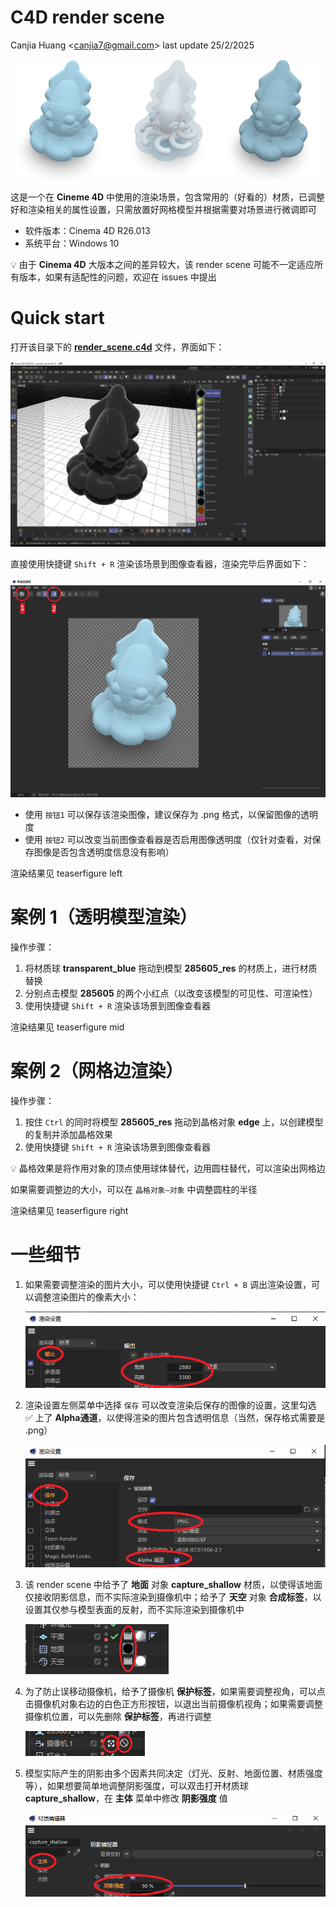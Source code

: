 # C4D render scene

Canjia Huang <<canjia7@gmail.com>> last update 25/2/2025

![teaserfigure](.pic/teaserfigure.png)

这是一个在 **Cineme 4D** 中使用的渲染场景，包含常用的（好看的）材质，已调整好和渲染相关的属性设置，只需放置好网格模型并根据需要对场景进行微调即可

- 软件版本：Cinema 4D R26.013
- 系统平台：Windows 10

:bulb: 由于 **Cinema 4D** 大版本之间的差异较大，该 render scene 可能不一定适应所有版本，如果有适配性的问题，欢迎在 issues 中提出

# Quick start

打开该目录下的 [**render_scene.c4d**](render_scene.c4d) 文件，界面如下：

![figure1](.pic/figure1.png)

直接使用快捷键 `Shift + R` 渲染该场景到图像查看器，渲染完毕后界面如下：

![figure2](.pic/figure2.png)

- 使用 `按钮1` 可以保存该渲染图像，建议保存为 .png 格式，以保留图像的透明度
- 使用 `按钮2` 可以改变当前图像查看器是否启用图像透明度（仅针对查看，对保存图像是否包含透明度信息没有影响）

渲染结果见 teaserfigure left

# 案例 1（透明模型渲染）

操作步骤：
1. 将材质球 **transparent_blue** 拖动到模型 **285605_res** 的材质上，进行材质替换
2. 分别点击模型 **285605** 的两个小红点（以改变该模型的可见性、可渲染性）
3. 使用快捷键 `Shift + R` 渲染该场景到图像查看器

渲染结果见 teaserfigure mid

# 案例 2（网格边渲染）

操作步骤：
1. 按住 `Ctrl` 的同时将模型 **285605_res** 拖动到晶格对象 **edge** 上，以创建模型的复制并添加晶格效果
2. 使用快捷键 `Shift + R` 渲染该场景到图像查看器

:bulb: 晶格效果是将作用对象的顶点使用球体替代，边用圆柱替代，可以渲染出网格边

如果需要调整边的大小，可以在 `晶格对象—对象` 中调整圆柱的半径

渲染结果见 teaserfigure right

# 一些细节

1. 如果需要调整渲染的图片大小，可以使用快捷键 `Ctrl + B` 调出渲染设置，可以调整渲染图片的像素大小：

    ![figure3](.pic/figure3.png)

2. 渲染设置左侧菜单中选择 `保存` 可以改变渲染后保存的图像的设置，这里勾选 :white_check_mark: 上了 **Alpha通道**，以使得渲染的图片包含透明信息（当然，保存格式需要是 .png）

    ![figure4](.pic/figure4.png)

3. 该 render scene 中给予了 **地面** 对象 **capture_shallow** 材质，以使得该地面仅接收阴影信息，而不实际渲染到摄像机中；给予了 **天空** 对象 **合成标签**，以设置其仅参与模型表面的反射，而不实际渲染到摄像机中

    ![figure5](.pic/figure5.png)

4. 为了防止误移动摄像机，给予了摄像机 **保护标签**，如果需要调整视角，可以点击摄像机对象右边的白色正方形按钮，以退出当前摄像机视角；如果需要调整摄像机位置，可以先删除 **保护标签**，再进行调整

    ![figure6](.pic/figure6.png)

5. 模型实际产生的阴影由多个因素共同决定（灯光、反射、地面位置、材质强度等），如果想要简单地调整阴影强度，可以双击打开材质球 **capture_shallow**，在 **主体** 菜单中修改 **阴影强度** 值
   
   ![figure7](.pic/figure7.png)